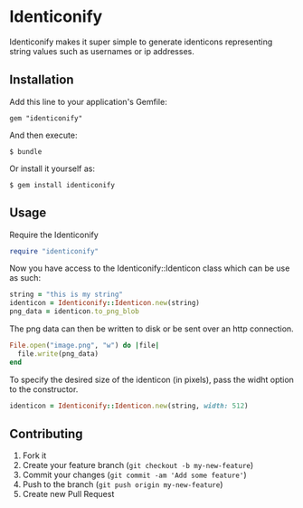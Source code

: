 # Identiconify

Identiconify makes it super simple to generate identicons representing string
values such as usernames or ip addresses.

## Installation

Add this line to your application's Gemfile:

    gem "identiconify"

And then execute:

    $ bundle

Or install it yourself as:

    $ gem install identiconify

## Usage

Require the Identiconify

```ruby
require "identiconify"
```

Now you have access to the Identiconify::Identicon class which can be use as
such:

```ruby
string = "this is my string"
identicon = Identiconify::Identicon.new(string)
png_data = identicon.to_png_blob
```

The png data can then be written to disk or be sent over an http connection.

```ruby
File.open("image.png", "w") do |file|
  file.write(png_data)
end
```

To specify the desired size of the identicon (in pixels), pass the widht option
to the constructor.

```ruby
identicon = Identiconify::Identicon.new(string, width: 512)
```

## Contributing

1. Fork it
2. Create your feature branch (`git checkout -b my-new-feature`)
3. Commit your changes (`git commit -am 'Add some feature'`)
4. Push to the branch (`git push origin my-new-feature`)
5. Create new Pull Request

